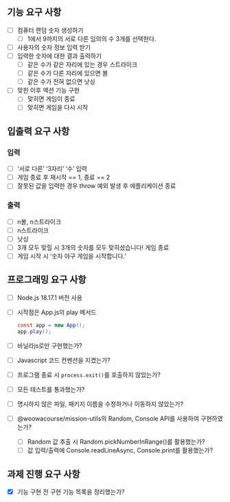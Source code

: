 ## 기능 요구 사항

- [ ]  컴퓨터 랜덤 숫자 생성하기
    - [ ]  1에서 9까지의 서로 다른 임의의 수 3개를 선택한다.
- [ ]  사용자의 숫자 정보 입력 받기
- [ ]  입력한 숫자에 대한 결과 출력하기
    - [ ]  같은 수가 같은 자리에 있는 경우 스트라이크
    - [ ]  같은 수가 다른 자리에 있으면 볼
    - [ ]  같은 수가 전혀 없으면 낫싱
- [ ]  맞힌 이후 액션 기능 구현
    - [ ]  맞히면 게임이 종료
    - [ ]  맞히면 게임을 다시 시작

## 입출력 요구 사항

### 입력

- [ ]  ‘서로 다른’ ‘3자리’ ‘수’ 입력
- [ ]  게임 종료 후 재시작 == 1, 종료 == 2
- [ ]  잘못된 값을 입력한 경우 throw 예외 발생 후 애플리케이션 종료

### 출력

- [ ]  n볼, n스트라이크
- [ ]  n스트라이크
- [ ]  낫싱
- [ ]  3개 모두 맞힐 시 3개의 숫자를 모두 맞히셨습니다! 게임 종료
- [ ]  게임 시작 시 ‘숫자 야구 게임을 시작합니다.’

## 프로그래밍 요구 사항

- [ ]  Node.js 18.17.1 버전 사용
- [ ]  시작점은 App.js의 play 메서드
    
    ```java
    const app = new App();
    app.play();
    ```
    
- [ ]  바닐라js로만 구현했는가?
- [ ]  Javascript 코드 컨벤션을 지켰는가?
- [ ]  프로그램 종료 시 `process.exit()`를 호출하지 않았는가?
- [ ]  모든 테스트를 통과했는가?
- [ ]  명시하지 않은 파일, 패키지 이름을 수정하거나 이동하지 않았는가?
- [ ]  @woowacourse/mission-utils의 Random, Console API를 사용하여 구현하였는가?
    - [ ]  Random 값 추출 시 Random.pickNumberInRange()를 활용했는가?
    - [ ]  값 입력/출력에 Console.readLineAsync, Console.print를 활용했는가?

## 과제 진행 요구 사항

- [x]  기능 구현 전 구현 기능 목록을 정리했는가?